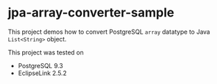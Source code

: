 jpa-array-converter-sample
==========================

This project demos how to convert PostgreSQL ```array``` datatype to Java ```List<String>``` object.

This project was tested on
* PostgreSQL 9.3
* EclipseLink 2.5.2